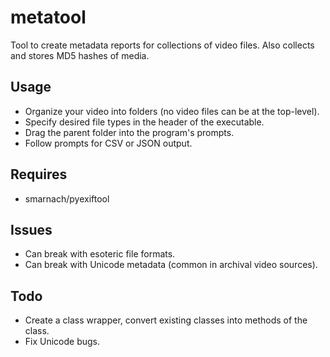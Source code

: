 # metatool

Tool to create metadata reports for collections of video files.
Also collects and stores MD5 hashes of media.

## Usage
 - Organize your video into folders (no video files can be at the top-level).
 - Specify desired file types in the header of the executable.
 - Drag the parent folder into the program's prompts.
 - Follow prompts for CSV or JSON output.
 
## Requires
 - smarnach/pyexiftool
 
## Issues
 - Can break with esoteric file formats.
 - Can break with Unicode metadata (common in archival video sources).

## Todo
 - Create a class wrapper, convert existing classes into methods of the class.
 - Fix Unicode bugs.

